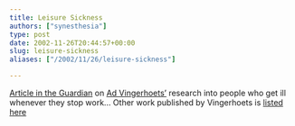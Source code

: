 ```yaml
---
title: Leisure Sickness
authors: ["synesthesia"]
type: post
date: 2002-11-26T20:44:57+00:00
slug: leisure-sickness 
aliases: ["/2002/11/26/leisure-sickness"]

---
```

[Article in the Guardian][1] on [Ad Vingerhoets&#8217;][2] research into people who get ill whenever they stop work&#8230; Other work published by Vingerhoets is [listed here][3]

 [1]: https://www.guardian.co.uk/health/story/0,3605,847668,00.html
 [2]: mailto:Vingerhoets@kub.nl
 [3]: https://www.kub.nl/webwijs/english/pub.html?anr=824186&lang=en